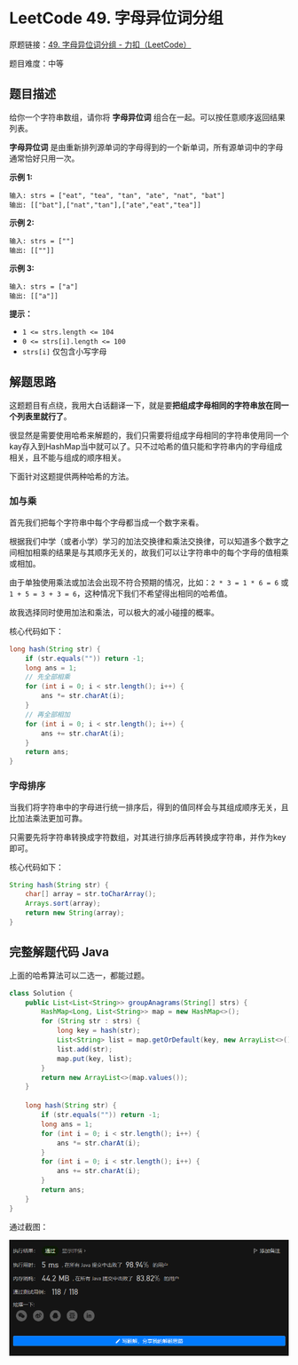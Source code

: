# LeetCode 49. 字母异位词分组

原题链接：[49. 字母异位词分组 - 力扣（LeetCode）](https://leetcode.cn/problems/group-anagrams/submissions/)

题目难度：中等

## 题目描述

给你一个字符串数组，请你将 **字母异位词** 组合在一起。可以按任意顺序返回结果列表。

**字母异位词** 是由重新排列源单词的字母得到的一个新单词，所有源单词中的字母通常恰好只用一次。



**示例 1:**

```
输入: strs = ["eat", "tea", "tan", "ate", "nat", "bat"]
输出: [["bat"],["nat","tan"],["ate","eat","tea"]]
```

**示例 2:**

```
输入: strs = [""]
输出: [[""]]
```

**示例 3:**

```
输入: strs = ["a"]
输出: [["a"]]
```

 

**提示：**

- `1 <= strs.length <= 104`
- `0 <= strs[i].length <= 100`
- `strs[i]` 仅包含小写字母



## 解题思路

这题题目有点绕，我用大白话翻译一下，就是要**把组成字母相同的字符串放在同一个列表里就行了**。

很显然是需要使用哈希来解题的，我们只需要将组成字母相同的字符串使用同一个kay存入到HashMap当中就可以了。只不过哈希的值只能和字符串内的字母组成相关，且不能与组成的顺序相关。

下面针对这题提供两种哈希的方法。

### 加与乘

首先我们把每个字符串中每个字母都当成一个数字来看。

根据我们中学（或者小学）学习的加法交换律和乘法交换律，可以知道多个数字之间相加相乘的结果是与其顺序无关的，故我们可以让字符串中的每个字母的值相乘或相加。

由于单独使用乘法或加法会出现不符合预期的情况，比如：`2 * 3 = 1 * 6 = 6` 或 `1 + 5 = 3 + 3 = 6`，这种情况下我们不希望得出相同的哈希值。

故我选择同时使用加法和乘法，可以极大的减小碰撞的概率。

核心代码如下：

```java
long hash(String str) {
    if (str.equals("")) return -1;
    long ans = 1;
    // 先全部相乘
    for (int i = 0; i < str.length(); i++) {
        ans *= str.charAt(i);
    }
    // 再全部相加
    for (int i = 0; i < str.length(); i++) {
        ans += str.charAt(i);
    }
    return ans;
}
```

### 字母排序

当我们将字符串中的字母进行统一排序后，得到的值同样会与其组成顺序无关，且比加法乘法更加可靠。

只需要先将字符串转换成字符数组，对其进行排序后再转换成字符串，并作为key即可。

核心代码如下：

```java
String hash(String str) {
    char[] array = str.toCharArray();
    Arrays.sort(array);
	return new String(array);
}
```

## 完整解题代码 Java

上面的哈希算法可以二选一，都能过题。

```java
class Solution {
    public List<List<String>> groupAnagrams(String[] strs) {    
		HashMap<Long, List<String>> map = new HashMap<>();
		for (String str : strs) {
			long key = hash(str);
			List<String> list = map.getOrDefault(key, new ArrayList<>());
			list.add(str);
			map.put(key, list);
		}
		return new ArrayList<>(map.values());
	}

	long hash(String str) {
        if (str.equals("")) return -1;
		long ans = 1;
		for (int i = 0; i < str.length(); i++) {
			ans *= str.charAt(i);
		}
		for (int i = 0; i < str.length(); i++) {
			ans += str.charAt(i);
		}
		return ans;
	}
}
```

通过截图：

![image-20230108160845773](image/image-20230108160845773.png)





